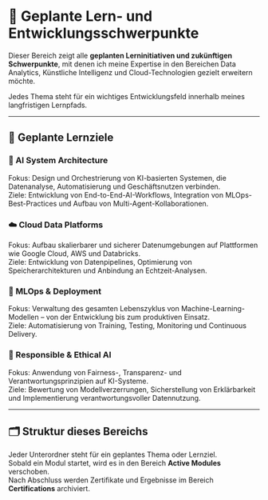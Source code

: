 # 🔮 Geplante Lern- und Entwicklungsschwerpunkte

Dieser Bereich zeigt alle **geplanten Lerninitiativen und zukünftigen Schwerpunkte**, mit denen ich meine Expertise in den Bereichen Data Analytics, Künstliche Intelligenz und Cloud-Technologien gezielt erweitern möchte.

Jedes Thema steht für ein wichtiges Entwicklungsfeld innerhalb meines langfristigen Lernpfads.

---

## 🎯 Geplante Lernziele

### 🤖 AI System Architecture
Fokus: Design und Orchestrierung von KI-basierten Systemen, die Datenanalyse, Automatisierung und Geschäftsnutzen verbinden.  
Ziele: Entwicklung von End-to-End-AI-Workflows, Integration von MLOps-Best-Practices und Aufbau von Multi-Agent-Kollaborationen.

### ☁️ Cloud Data Platforms
Fokus: Aufbau skalierbarer und sicherer Datenumgebungen auf Plattformen wie Google Cloud, AWS und Databricks.  
Ziele: Entwicklung von Datenpipelines, Optimierung von Speicherarchitekturen und Anbindung an Echtzeit-Analysen.

### 🧩 MLOps & Deployment
Fokus: Verwaltung des gesamten Lebenszyklus von Machine-Learning-Modellen – von der Entwicklung bis zum produktiven Einsatz.  
Ziele: Automatisierung von Training, Testing, Monitoring und Continuous Delivery.

### 🧠 Responsible & Ethical AI
Fokus: Anwendung von Fairness-, Transparenz- und Verantwortungsprinzipien auf KI-Systeme.  
Ziele: Bewertung von Modellverzerrungen, Sicherstellung von Erklärbarkeit und Implementierung verantwortungsvoller Datennutzung.

---

## 🗂️ Struktur dieses Bereichs

Jeder Unterordner steht für ein geplantes Thema oder Lernziel.  
Sobald ein Modul startet, wird es in den Bereich **Active Modules** verschoben.  
Nach Abschluss werden Zertifikate und Ergebnisse im Bereich **Certifications** archiviert.

